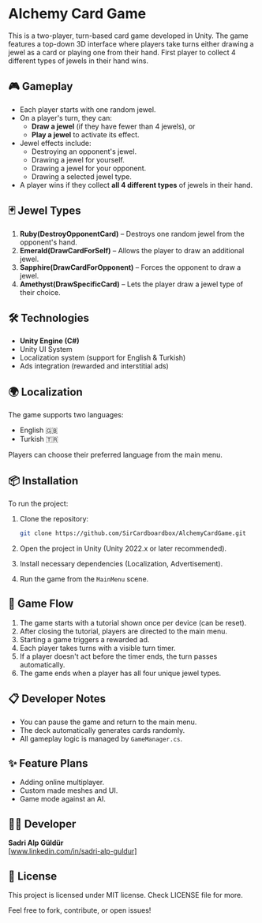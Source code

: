 # Alchemy Card Game

This is a two-player, turn-based card game developed in Unity. The game features a top-down 3D interface where players take turns either drawing a jewel as a card or playing one from their hand. First player to collect 4 different types of jewels in their hand wins.

## 🎮 Gameplay

- Each player starts with one random jewel.
- On a player's turn, they can:
  - **Draw a jewel** (if they have fewer than 4 jewels), or
  - **Play a jewel** to activate its effect.
- Jewel effects include:
  - Destroying an opponent's jewel.
  - Drawing a jewel for yourself.
  - Drawing a jewel for your opponent.
  - Drawing a selected jewel type.
- A player wins if they collect **all 4 different types** of jewels in their hand.

## 🃏 Jewel Types

1. **Ruby(DestroyOpponentCard)** – Destroys one random jewel from the opponent's hand.
2. **Emerald(DrawCardForSelf)** – Allows the player to draw an additional jewel.
3. **Sapphire(DrawCardForOpponent)** – Forces the opponent to draw a jewel.
4. **Amethyst(DrawSpecificCard)** – Lets the player draw a jewel type of their choice.

## 🛠️ Technologies

- **Unity Engine (C#)**
- Unity UI System
- Localization system (support for English & Turkish)
- Ads integration (rewarded and interstitial ads)

## 🌍 Localization

The game supports two languages:
- English 🇬🇧
- Turkish 🇹🇷

Players can choose their preferred language from the main menu.

## 📦 Installation

To run the project:

1. Clone the repository:
   ```bash
   git clone https://github.com/SirCardboardbox/AlchemyCardGame.git
   ```

2. Open the project in Unity (Unity 2022.x or later recommended).

3. Install necessary dependencies (Localization, Advertisement).

4. Run the game from the `MainMenu` scene.

## 🔁 Game Flow

1. The game starts with a tutorial shown once per device (can be reset).
2. After closing the tutorial, players are directed to the main menu.
3. Starting a game triggers a rewarded ad.
4. Each player takes turns with a visible turn timer.
5. If a player doesn't act before the timer ends, the turn passes automatically.
6. The game ends when a player has all four unique jewel types.

## 📋 Developer Notes

- You can pause the game and return to the main menu.
- The deck automatically generates cards randomly.
- All gameplay logic is managed by `GameManager.cs`.

## ✨ Feature Plans

- Adding online multiplayer.
- Custom made meshes and UI.
- Game mode against an AI.


## 👨‍💻 Developer

**Sadri Alp Güldür**  
[www.linkedin.com/in/sadri-alp-guldur]

## 📄 License

This project is licensed under MIT license. Check LICENSE file for more. 

Feel free to fork, contribute, or open issues!
